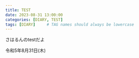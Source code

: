 ```yaml
---
title: TEST
date: 2023-08-31 13:00:00 
categories: [DIARY, TEST]
tags: [DIARY]     # TAG names should always be lowercase
---
```


さはるんのtestだよ

令和5年8月31日(木)
